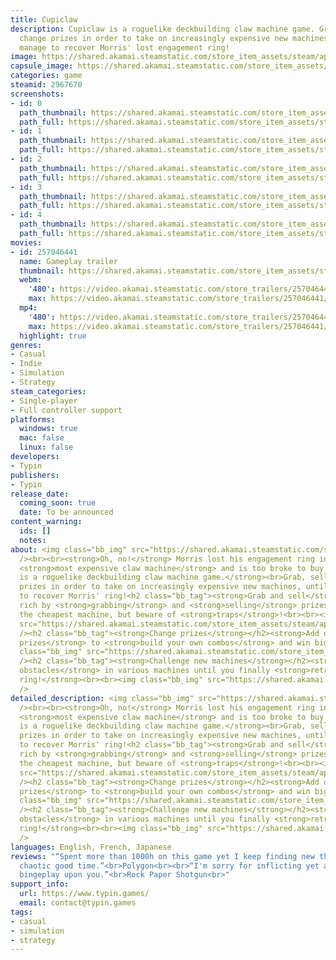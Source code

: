 ```yaml
---
title: Cupiclaw
description: Cupiclaw is a roguelike deckbuilding claw machine game. Grab, sell and
  change prizes in order to take on increasingly expensive new machines, until you
  manage to recover Morris' lost engagement ring!
image: https://shared.akamai.steamstatic.com/store_item_assets/steam/apps/2967670/header.jpg?t=1729781677
capsule_image: https://shared.akamai.steamstatic.com/store_item_assets/steam/apps/2967670/95f7bd93be12ad07e48ff5cc405043b27048932f/capsule_231x87.jpg?t=1729781677
categories: game
steamid: 2967670
screenshots:
- id: 0
  path_thumbnail: https://shared.akamai.steamstatic.com/store_item_assets/steam/apps/2967670/ss_f438bfc0c113780314dea7e3567ed7491d6eb35f.600x338.jpg?t=1729781677
  path_full: https://shared.akamai.steamstatic.com/store_item_assets/steam/apps/2967670/ss_f438bfc0c113780314dea7e3567ed7491d6eb35f.1920x1080.jpg?t=1729781677
- id: 1
  path_thumbnail: https://shared.akamai.steamstatic.com/store_item_assets/steam/apps/2967670/ss_28d6bed1cdbff77f258ab28316b666310cb5bdfc.600x338.jpg?t=1729781677
  path_full: https://shared.akamai.steamstatic.com/store_item_assets/steam/apps/2967670/ss_28d6bed1cdbff77f258ab28316b666310cb5bdfc.1920x1080.jpg?t=1729781677
- id: 2
  path_thumbnail: https://shared.akamai.steamstatic.com/store_item_assets/steam/apps/2967670/ss_9ad504daffe9519554e6064e4d13b1afe2d020ff.600x338.jpg?t=1729781677
  path_full: https://shared.akamai.steamstatic.com/store_item_assets/steam/apps/2967670/ss_9ad504daffe9519554e6064e4d13b1afe2d020ff.1920x1080.jpg?t=1729781677
- id: 3
  path_thumbnail: https://shared.akamai.steamstatic.com/store_item_assets/steam/apps/2967670/ss_b870174ae541f05bc9820a1007d1c3ca5fdd0650.600x338.jpg?t=1729781677
  path_full: https://shared.akamai.steamstatic.com/store_item_assets/steam/apps/2967670/ss_b870174ae541f05bc9820a1007d1c3ca5fdd0650.1920x1080.jpg?t=1729781677
- id: 4
  path_thumbnail: https://shared.akamai.steamstatic.com/store_item_assets/steam/apps/2967670/ss_c623a0ad6fc10ff62ed5e821d143c4bda4de9b36.600x338.jpg?t=1729781677
  path_full: https://shared.akamai.steamstatic.com/store_item_assets/steam/apps/2967670/ss_c623a0ad6fc10ff62ed5e821d143c4bda4de9b36.1920x1080.jpg?t=1729781677
movies:
- id: 257046441
  name: Gameplay trailer
  thumbnail: https://shared.akamai.steamstatic.com/store_item_assets/steam/apps/257046441/movie.293x165.jpg?t=1723740355
  webm:
    '480': https://video.akamai.steamstatic.com/store_trailers/257046441/movie480_vp9.webm?t=1723740355
    max: https://video.akamai.steamstatic.com/store_trailers/257046441/movie_max_vp9.webm?t=1723740355
  mp4:
    '480': https://video.akamai.steamstatic.com/store_trailers/257046441/movie480.mp4?t=1723740355
    max: https://video.akamai.steamstatic.com/store_trailers/257046441/movie_max.mp4?t=1723740355
  highlight: true
genres:
- Casual
- Indie
- Simulation
- Strategy
steam_categories:
- Single-player
- Full controller support
platforms:
  windows: true
  mac: false
  linux: false
developers:
- Typin
publishers:
- Typin
release_date:
  coming_soon: true
  date: To be announced
content_warning:
  ids: []
  notes:
about: <img class="bb_img" src="https://shared.akamai.steamstatic.com/store_item_assets/steam/apps/2967670/extras/Gif0.gif?t=1729781677"
  /><br><br><strong>Oh, no!</strong> Morris lost his engagement ring in the arcade's
  <strong>most expensive claw machine</strong> and is too broke to buy it back!<br><br><strong>Cupiclaw
  is a roguelike deckbuilding claw machine game.</strong><br>Grab, sell and change
  prizes in order to take on increasingly expensive new machines, until you manage
  to recover Morris' ring!<h2 class="bb_tag"><strong>Grab and sell</strong></h2>Get
  rich by <strong>grabbing</strong> and <strong>selling</strong> prizes starting from
  the cheapest machine, but beware of <strong>traps</strong>!<br><br><img class="bb_img"
  src="https://shared.akamai.steamstatic.com/store_item_assets/steam/apps/2967670/extras/Gif1.gif?t=1729781677"
  /><h2 class="bb_tag"><strong>Change prizes</strong></h2><strong>Add or remove available
  prizes</strong> to <strong>build your own combos</strong> and win big!<br><br><img
  class="bb_img" src="https://shared.akamai.steamstatic.com/store_item_assets/steam/apps/2967670/extras/Gif2.gif?t=1729781677"
  /><h2 class="bb_tag"><strong>Challenge new machines</strong></h2><strong>Get over
  obstacles</strong> in various machines until you finally <strong>retrieve Morris'
  ring!</strong><br><br><img class="bb_img" src="https://shared.akamai.steamstatic.com/store_item_assets/steam/apps/2967670/extras/Gif3.gif?t=1729781677"
  />
detailed_description: <img class="bb_img" src="https://shared.akamai.steamstatic.com/store_item_assets/steam/apps/2967670/extras/Gif0.gif?t=1729781677"
  /><br><br><strong>Oh, no!</strong> Morris lost his engagement ring in the arcade's
  <strong>most expensive claw machine</strong> and is too broke to buy it back!<br><br><strong>Cupiclaw
  is a roguelike deckbuilding claw machine game.</strong><br>Grab, sell and change
  prizes in order to take on increasingly expensive new machines, until you manage
  to recover Morris' ring!<h2 class="bb_tag"><strong>Grab and sell</strong></h2>Get
  rich by <strong>grabbing</strong> and <strong>selling</strong> prizes starting from
  the cheapest machine, but beware of <strong>traps</strong>!<br><br><img class="bb_img"
  src="https://shared.akamai.steamstatic.com/store_item_assets/steam/apps/2967670/extras/Gif1.gif?t=1729781677"
  /><h2 class="bb_tag"><strong>Change prizes</strong></h2><strong>Add or remove available
  prizes</strong> to <strong>build your own combos</strong> and win big!<br><br><img
  class="bb_img" src="https://shared.akamai.steamstatic.com/store_item_assets/steam/apps/2967670/extras/Gif2.gif?t=1729781677"
  /><h2 class="bb_tag"><strong>Challenge new machines</strong></h2><strong>Get over
  obstacles</strong> in various machines until you finally <strong>retrieve Morris'
  ring!</strong><br><br><img class="bb_img" src="https://shared.akamai.steamstatic.com/store_item_assets/steam/apps/2967670/extras/Gif3.gif?t=1729781677"
  />
languages: English, French, Japanese
reviews: "“Spent more than 1000h on this game yet I keep finding new things to do.”<br>Dev<br><br>“A
  chaotic good time.”<br>Polygon<br><br>“I'm sorry for inflicting yet another potential
  bingeplay upon you.”<br>Rock Paper Shotgun<br>"
support_info:
  url: https://www.typin.games/
  email: contact@typin.games
tags:
- casual
- simulation
- strategy
---
```


